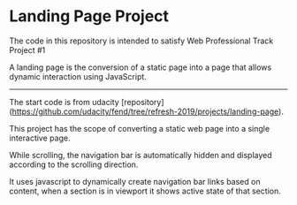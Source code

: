 # Landing Page Project

The code in this repository is intended to satisfy Web Professional Track  Project  #1

A landing page is the conversion of a static page into a page that allows dynamic interaction using JavaScript.

___

The start code is from udacity [repository] (https://github.com/udacity/fend/tree/refresh-2019/projects/landing-page).

This project has the scope of converting a static web page into a single interactive page.

While scrolling, the navigation bar is automatically hidden and displayed according to the scrolling direction.

It uses javascript to dynamically create navigation bar links based on content, when a section is in viewport it shows active state of that section.
